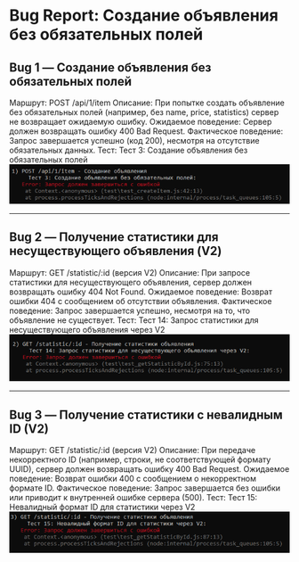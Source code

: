 # Bug Report: Создание объявления без обязательных полей

## Bug 1 — Создание объявления без обязательных полей
Маршрут: POST /api/1/item
Описание: При попытке создать объявление без обязательных полей (например, без name, price, statistics) сервер не возвращает ожидаемую ошибку.
Ожидаемое поведение: Сервер должен возвращать ошибку 400 Bad Request.
Фактическое поведение: Запрос завершается успешно (код 200), несмотря на отсутствие обязательных данных.
Тест: Тест 3: Создание объявления без обязательных полей
![](imgBUGS/img1.png)

----------------
## Bug 2 — Получение статистики для несуществующего объявления (V2)
Маршрут: GET /statistic/:id (версия V2)
Описание: При запросе статистики для несуществующего объявления, сервер должен возвращать ошибку 404 Not Found.
Ожидаемое поведение: Возврат ошибки 404 с сообщением об отсутствии объявления.
Фактическое поведение: Запрос завершается успешно, несмотря на то, что объявление не существует.
Тест: Тест 14: Запрос статистики для несуществующего объявления через V2
![](imgBUGS/img2.png)

--------------
## Bug 3 — Получение статистики с невалидным ID (V2)
Маршрут: GET /statistic/:id (версия V2)
Описание: При передаче некорректного ID (например, строки, не соответствующей формату UUID), сервер должен возвращать ошибку 400 Bad Request.
Ожидаемое поведение: Возврат ошибки 400 с сообщением о некорректном формате ID.
Фактическое поведение: Запрос завершается без ошибки или приводит к внутренней ошибке сервера (500).
Тест: Тест 15: Невалидный формат ID для статистики через V2
![](imgBUGS/img3.png)

